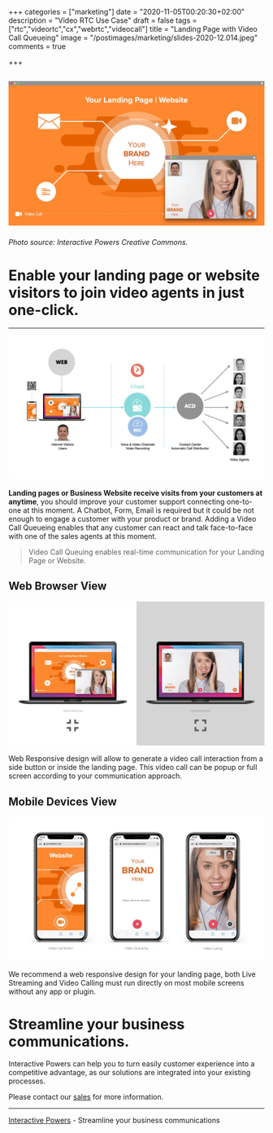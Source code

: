 +++
categories = ["marketing"]
date = "2020-11-05T00:20:30+02:00"
description = "Video RTC Use Case"
draft = false
tags = ["rtc","videortc","cx","webrtc","videocall"]
title = "Landing Page with Video Call Queueing"
image = "/postimages/marketing/slides-2020-12.014.jpeg"
comments = true

+++

![Landing Web Page & Video Call](/postimages/marketing/slides-2020-12.014.jpeg)
-------
###### Photo source: Interactive Powers Creative Commons.

# Enable your landing page or website visitors to join video agents in just one-click.
---

![Landing Web Page & Video Call](/postimages/marketing/slides-2020-12.031.jpeg)

**Landing pages or Business Website receive visits from your customers at anytime**, you should improve your customer support connecting one-to-one at this moment. A Chatbot, Form, Email is required but it could be not enough to engage a customer with your product or brand. Adding a Video Call Queueing enables that any customer can react and talk face-to-face with one of the sales agents at this moment.

> Video Call Queuing enables real-time communication for your Landing Page or Website.

##	Web Browser View

![Landing Web Page & Video Call](/postimages/marketing/slides-2020-12.017.jpeg)

Web Responsive design will allow to generate a video call interaction from a side button or inside the landing page. This video call can be popup or full screen according to your communication approach.

##	Mobile Devices View

![Landing Web Page & Video Call](/postimages/marketing/slides-2020-12.018.jpeg)

We recommend a web responsive design for your landing page, both Live Streaming and Video Calling must run directly on most mobile screens without any app or plugin.

#	Streamline your business communications.

Interactive Powers can help you to turn easily customer experience into a competitive advantage, as our solutions are integrated into your existing processes.

Please contact our [sales](https://www.ivrpowers.com/support-services/) for more information.

---
[Interactive Powers](https://www.ivrpowers.com/) - Streamline your business communications
